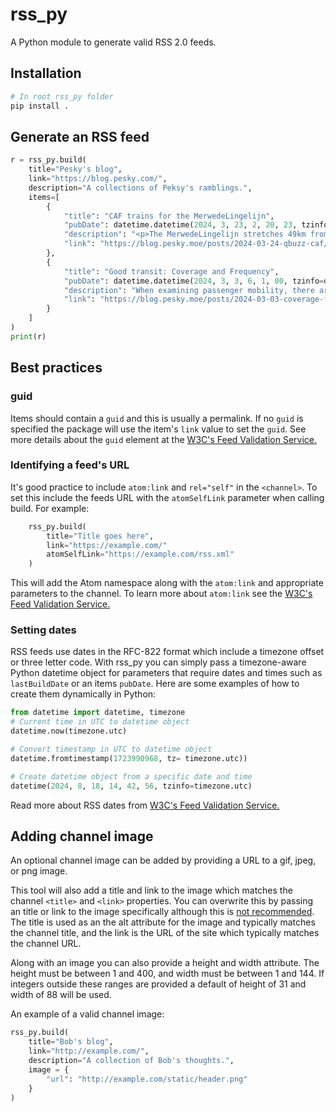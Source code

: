 # rss_py

A Python module to generate valid RSS 2.0 feeds.

## Installation

```bash
# In root rss_py folder
pip install .
```

## Generate an RSS feed

```python
r = rss_py.build(
    title="Pesky's blog",
    link="https://blog.pesky.com/",
    description="A collections of Peksy's ramblings.",
    items=[
        {
            "title": "CAF trains for the MerwedeLingelijn",
            "pubDate": datetime.datetime(2024, 3, 23, 2, 20, 23, tzinfo=datetime.imezone.utc),
            "description": "<p>The MerwedeLingelijn stretches 49km from Dordrecht to Gorinchem across the Drechtsteden, Molenlanden, and Gorinchem (DMG) regions in Zuid Holland. The line is mostly single-track with passing opportunities at most stations. Like other public transport modes in the area, the trains on the MerwedeLingelijn are operated by Qbuzz.</p>",
            "link": "https://blog.pesky.moe/posts/2024-03-24-qbuzz-caf/"
        },
        {
            "title": "Good transit: Coverage and Frequency",
            "pubDate": datetime.datetime(2024, 3, 3, 6, 1, 00, tzinfo=datetime.timezone.utc),
            "description": "When examining passenger mobility, there are many angles from which to explore effective transportation systems: service reliability, cleanliness, comfort, cost, transit coverage, service frequency, and more. While this topic is extensive, I will specifically focus on the coverage of a public transit network within an area and the significant role that frequency plays in it. I will be using the public transit system in the region of Utrecht, which is operated by Qbuzz under the name U-OV, as a demonstration. The region includes nine municipalities and a population of over 700,000. A total of 46 routes are run by U-OV, four of which are light rail and the rest are bus.",
            "link": "https://blog.pesky.moe/posts/2024-03-03-coverage-frequency/"
        }
    ]
)
print(r)
```

## Best practices
### guid
Items should contain a `guid` and this is usually a permalink. If no `guid` is specified the package will use the item's `link` value to set the `guid`. See more details about the `guid` element at the [W3C's Feed Validation Service.](https://validator.w3.org/feed/docs/warning/MissingGuid.html)

### Identifying a feed's URL
It's good practice to include `atom:link` and `rel="self"` in the `<channel>`. To set this include the feeds URL with the `atomSelfLink` parameter when calling build. For example:

```python
    rss_py.build(
        title="Title goes here",
        link="https://example.com/"
        atomSelfLink="https://example.com/rss.xml"
    )
```

This will add the Atom namespace along with the `atom:link` and appropriate parameters to the channel. To learn more about `atom:link` see the [W3C's Feed Validation Service.](https://validator.w3.org/feed/docs/warning/MissingAtomSelfLink.html)

### Setting dates
RSS feeds use dates in the RFC-822 format which include a timezone offset or three letter code. With rss_py you can simply pass a timezone-aware Python datetime object for parameters that require dates and times such as `lastBuildDate` or an items `pubDate`. Here are some examples of how to create them dynamically in Python:

```python
from datetime import datetime, timezone
# Current time in UTC to datetime object
datetime.now(timezone.utc)

# Convert timestamp in UTC to datetime object
datetime.fromtimestamp(1723990968, tz= timezone.utc))

# Create datetime object from a specific date and time
datetime(2024, 8, 18, 14, 42, 56, tzinfo=timezone.utc)
```

Read more about RSS dates from [W3C's Feed Validation Service.](https://validator.w3.org/feed/docs/error/InvalidRFC2822Date.html)

## Adding channel image
An optional channel image can be added by providing a URL to a gif, jpeg, or png image.

This tool will also add a title and link to the image which matches the channel `<title>` and `<link>` properties. You can overwrite this by passing an title or link to the image specifically although this is [not recommended](https://www.rssboard.org/rss-specification#ltimagegtSubelementOfLtchannelgt). The title is used as an the alt attribute for the image and typically matches the channel title, and the link is the URL of the site which typically matches the channel URL.

Along with an image you can also provide a height and width attribute. The height must be between 1 and 400, and width must be between 1 and 144. If integers outside these ranges are provided a default of height of 31 and width of 88 will be used.

An example of a valid channel image:
```python
rss_py.build(
    title="Bob's blog",
    link="http://example.com/",
    description="A collection of Bob's thoughts.",
    image = {
        "url": "http://example.com/static/header.png"
    }
)
```